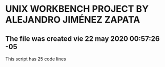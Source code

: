 # UNIX WORKBENCH PROJECT BY ALEJANDRO JIMÉNEZ ZAPATA
## The file was created vie 22 may 2020 00:57:26 -05
This script has 25 code lines
